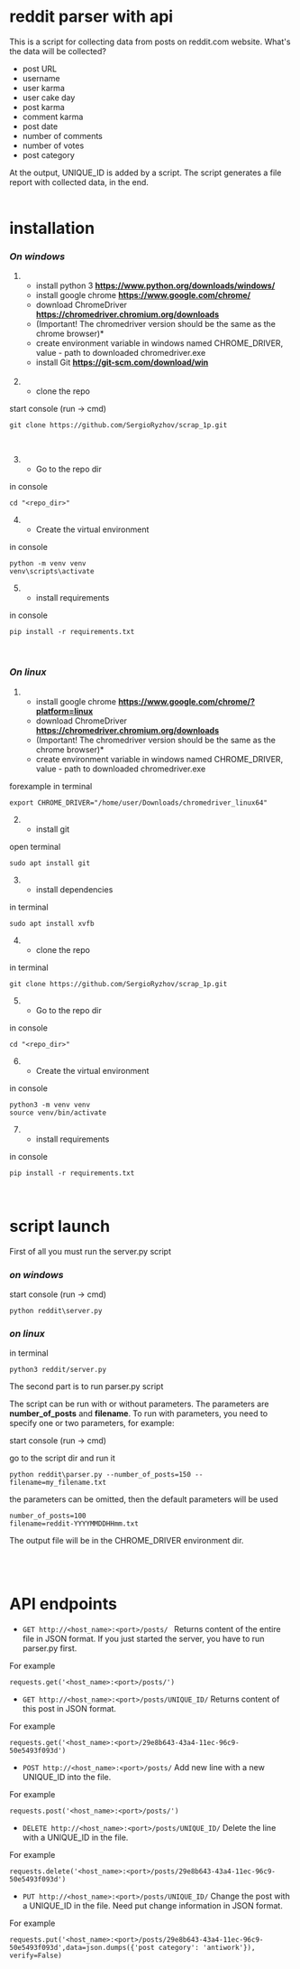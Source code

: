 # reddit parser with api

This is a script for collecting data from posts on reddit.com website.
What's the data will be collected?
* post URL
* username
* user karma
* user cake day
* post karma
* comment karma
* post date
* number of comments
* number of votes
* post category

At the output, UNIQUE_ID is added by a script.
The script generates a file report with collected data, in the end.
<br><br>

# installation

### *On windows*
1.
    * install python 3 **https://www.python.org/downloads/windows/**
    * install google chrome **https://www.google.com/chrome/**
    * download ChromeDriver **https://chromedriver.chromium.org/downloads**
    * (Important! The chromedriver version should be the same as the chrome browser)*
    * create environment variable in windows named CHROME_DRIVER, value - path to downloaded chromedriver.exe
    * install Git **https://git-scm.com/download/win**
<br><br>

2.  * clone the repo

start console (run -> cmd)

    git clone https://github.com/SergioRyzhov/scrap_1p.git
<br>

3. * Go to the repo dir

in console

    cd "<repo_dir>"

4.  * Create the virtual environment

in console

    python -m venv venv
    venv\scripts\activate

5.  * install requirements

in console
    
    pip install -r requirements.txt
<br>

### *On linux*

1.
    * install google chrome **https://www.google.com/chrome/?platform=linux**
    * download ChromeDriver **https://chromedriver.chromium.org/downloads**
    * (Important! The chromedriver version should be the same as the chrome browser)*
    * create environment variable in windows named CHROME_DRIVER, value - path to downloaded chromedriver.exe

forexample in terminal

    export CHROME_DRIVER="/home/user/Downloads/chromedriver_linux64"


2.  * install git

open terminal

    sudo apt install git

3.  * install dependencies

in terminal

    sudo apt install xvfb

4.  * clone the repo

in terminal

    git clone https://github.com/SergioRyzhov/scrap_1p.git

5. * Go to the repo dir

in console

    cd "<repo_dir>"

6.  * Create the virtual environment

in console

    python3 -m venv venv
    source venv/bin/activate

7.  * install requirements

in console
    
    pip install -r requirements.txt
<br>

# script launch



First of all you must run the server.py script

### *on windows*

start console (run -> cmd)

    python reddit\server.py

### *on linux*

in terminal

    python3 reddit/server.py

The second part is to run parser.py script

The script can be run with or without parameters.
The parameters are **number_of_posts** and **filename**.
To run with parameters, you need to specify one or two parameters,
for example:

start console (run -> cmd)

go to the script dir and run it

    python reddit\parser.py --number_of_posts=150 --filename=my_filename.txt

the parameters can be omitted, then the default parameters will be used

    number_of_posts=100
    filename=reddit-YYYYMMDDHHmm.txt

The output file will be in the CHROME_DRIVER environment dir.

<br><br>

# API endpoints

* `GET http://<host_name>:<port>/posts/ `
Returns content of the entire file in JSON format. If you just started the server, you have to run parser.py first.

For example
    
    requests.get('<host_name>:<port>/posts/')

* `GET http://<host_name>:<port>/posts/UNIQUE_ID/`
Returns content of this post in JSON format.

For example

    requests.get('<host_name>:<port>/29e8b643-43a4-11ec-96c9-50e5493f093d')

* `POST http://<host_name>:<port>/posts/`
Add new line with a new UNIQUE_ID into the file.

For example

    requests.post('<host_name>:<port>/posts/')

* `DELETE http://<host_name>:<port>/posts/UNIQUE_ID/`
Delete the line with a UNIQUE_ID in the file.

For example

    requests.delete('<host_name>:<port>/posts/29e8b643-43a4-11ec-96c9-50e5493f093d')

* `PUT http://<host_name>:<port>/posts/UNIQUE_ID/`
Change the post with a UNIQUE_ID in the file. Need put change information in JSON format.

For example

    requests.put('<host_name>:<port>/posts/29e8b643-43a4-11ec-96c9-50e5493f093d',data=json.dumps({'post category': 'antiwork'}), verify=False)